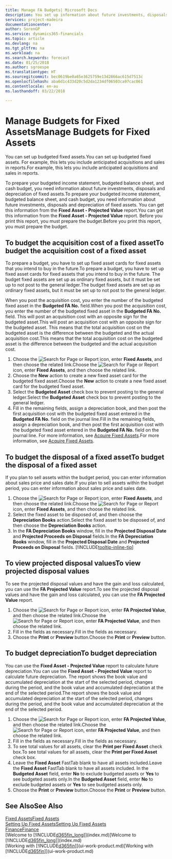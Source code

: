 ```yaml
---
title: Manage FA Budgets| Microsoft Docs
description: You set up information about future investments, disposals, and depreciation of fixed assets to help prepare budgets and forecasts.
services: project-madeira
documentationcenter: 
author: SorenGP
ms.service: dynamics365-financials
ms.topic: article
ms.devlang: na
ms.tgt_pltfrm: na
ms.workload: na
ms.search.keywords: forecast
ms.date: 01/25/2018
ms.author: sgroespe
ms.translationtype: HT
ms.sourcegitcommit: bec0619be0a65e3625759e13d2866ac615d7513c
ms.openlocfilehash: aba6d1c433d20c5d2da1234df06503ca97cac061
ms.contentlocale: en-au
ms.lasthandoff: 03/22/2018

---
```

# <a name="manage-budgets-for-fixed-assets"></a><span data-ttu-id="31eeb-103">Manage Budgets for Fixed Assets</span><span class="sxs-lookup"><span data-stu-id="31eeb-103">Manage Budgets for Fixed Assets</span></span>
<span data-ttu-id="31eeb-104">You can set up budgeted fixed assets.</span><span class="sxs-lookup"><span data-stu-id="31eeb-104">You can set up budgeted fixed assets.</span></span> <span data-ttu-id="31eeb-105">For example, this lets you include anticipated acquisitions and sales in reports.</span><span class="sxs-lookup"><span data-stu-id="31eeb-105">For example, this lets you include anticipated acquisitions and sales in reports.</span></span>  

<span data-ttu-id="31eeb-106">To prepare your budgeted income statement, budgeted balance sheet, and cash budget, you need information about future investments, disposals and depreciation of fixed assets.</span><span class="sxs-lookup"><span data-stu-id="31eeb-106">To prepare your budgeted income statement, budgeted balance sheet, and cash budget, you need information about future investments, disposals and depreciation of fixed assets.</span></span> <span data-ttu-id="31eeb-107">You can get this information from the **Fixed Asset - Projected Value** report.</span><span class="sxs-lookup"><span data-stu-id="31eeb-107">You can get this information from the **Fixed Asset - Projected Value** report.</span></span> <span data-ttu-id="31eeb-108">Before you print this report, you must prepare the budget.</span><span class="sxs-lookup"><span data-stu-id="31eeb-108">Before you print this report, you must prepare the budget.</span></span>  

## <a name="to-budget-the-acquisition-cost-of-a-fixed-asset"></a><span data-ttu-id="31eeb-109">To budget the acquisition cost of a fixed asset</span><span class="sxs-lookup"><span data-stu-id="31eeb-109">To budget the acquisition cost of a fixed asset</span></span>
<span data-ttu-id="31eeb-110">To prepare a budget, you have to set up fixed asset cards for fixed assets that you intend to buy in the future.</span><span class="sxs-lookup"><span data-stu-id="31eeb-110">To prepare a budget, you have to set up fixed asset cards for fixed assets that you intend to buy in the future.</span></span> <span data-ttu-id="31eeb-111">The budget fixed assets are set up as ordinary fixed assets, but it must be set up to not post to the general ledger.</span><span class="sxs-lookup"><span data-stu-id="31eeb-111">The budget fixed assets are set up as ordinary fixed assets, but it must be set up to not post to the general ledger.</span></span>

<span data-ttu-id="31eeb-112">When you post the acquisition cost, you enter the number of the budgeted fixed asset in the **Budgeted FA No.** field.</span><span class="sxs-lookup"><span data-stu-id="31eeb-112">When you post the acquisition cost, you enter the number of the budgeted fixed asset in the **Budgeted FA No.** field.</span></span> <span data-ttu-id="31eeb-113">This will post an acquisition cost with an opposite sign for the budgeted asset.</span><span class="sxs-lookup"><span data-stu-id="31eeb-113">This will post an acquisition cost with an opposite sign for the budgeted asset.</span></span> <span data-ttu-id="31eeb-114">This means that the total acquisition cost on the budgeted asset is the difference between the budgeted and the actual acquisition cost.</span><span class="sxs-lookup"><span data-stu-id="31eeb-114">This means that the total acquisition cost on the budgeted asset is the difference between the budgeted and the actual acquisition cost.</span></span>

1. <span data-ttu-id="31eeb-115">Choose the ![Search for Page or Report](media/ui-search/search_small.png "Search for Page or Report icon") icon, enter **Fixed Assets**, and then choose the related link.</span><span class="sxs-lookup"><span data-stu-id="31eeb-115">Choose the ![Search for Page or Report](media/ui-search/search_small.png "Search for Page or Report icon") icon, enter **Fixed Assets**, and then choose the related link.</span></span>
2. <span data-ttu-id="31eeb-116">Choose the **New** action to create a new fixed asset card for the budgeted fixed asset.</span><span class="sxs-lookup"><span data-stu-id="31eeb-116">Choose the **New** action to create a new fixed asset card for the budgeted fixed asset.</span></span>
3. <span data-ttu-id="31eeb-117">Select the **Budgeted Asset** check box to prevent posting to the general ledger.</span><span class="sxs-lookup"><span data-stu-id="31eeb-117">Select the **Budgeted Asset** check box to prevent posting to the general ledger.</span></span>
4. <span data-ttu-id="31eeb-118">Fill in the remaining fields, assign a depreciation book, and then post the first acquisition cost with the budgeted fixed asset entered in the **Budgeted FA No.** field on the journal line.</span><span class="sxs-lookup"><span data-stu-id="31eeb-118">Fill in the remaining fields, assign a depreciation book, and then post the first acquisition cost with the budgeted fixed asset entered in the **Budgeted FA No.** field on the journal line.</span></span> <span data-ttu-id="31eeb-119">For more information, see [Acquire Fixed Assets](fa-how-acquire.md).</span><span class="sxs-lookup"><span data-stu-id="31eeb-119">For more information, see [Acquire Fixed Assets](fa-how-acquire.md).</span></span>

## <a name="to-budget-the-disposal-of-a-fixed-asset"></a><span data-ttu-id="31eeb-120">To budget the disposal of a fixed asset</span><span class="sxs-lookup"><span data-stu-id="31eeb-120">To budget the disposal of a fixed asset</span></span>
<span data-ttu-id="31eeb-121">If you plan to sell assets within the budget period, you can enter information about sales price and sales date.</span><span class="sxs-lookup"><span data-stu-id="31eeb-121">If you plan to sell assets within the budget period, you can enter information about sales price and sales date.</span></span>

1. <span data-ttu-id="31eeb-122">Choose the ![Search for Page or Report](media/ui-search/search_small.png "Search for Page or Report icon") icon, enter **Fixed Assets**, and then choose the related link.</span><span class="sxs-lookup"><span data-stu-id="31eeb-122">Choose the ![Search for Page or Report](media/ui-search/search_small.png "Search for Page or Report icon") icon, enter **Fixed Assets**, and then choose the related link.</span></span>
2. <span data-ttu-id="31eeb-123">Select the fixed asset to be disposed of, and then choose the **Depreciation Books** action.</span><span class="sxs-lookup"><span data-stu-id="31eeb-123">Select the fixed asset to be disposed of, and then choose the **Depreciation Books** action.</span></span>
3. <span data-ttu-id="31eeb-124">In the **FA Depreciation Books** window, fill in the **Projected Disposal Date** and **Projected Proceeds on Disposal** fields.</span><span class="sxs-lookup"><span data-stu-id="31eeb-124">In the **FA Depreciation Books** window, fill in the **Projected Disposal Date** and **Projected Proceeds on Disposal** fields.</span></span> [!INCLUDE[tooltip-inline-tip](includes/tooltip-inline-tip_md.md)]

## <a name="to-view-projected-disposal-values"></a><span data-ttu-id="31eeb-125">To view projected disposal values</span><span class="sxs-lookup"><span data-stu-id="31eeb-125">To view projected disposal values</span></span>
<span data-ttu-id="31eeb-126">To see the projected disposal values and have the gain and loss calculated, you can use the **FA Projected Value** report.</span><span class="sxs-lookup"><span data-stu-id="31eeb-126">To see the projected disposal values and have the gain and loss calculated, you can use the **FA Projected Value** report.</span></span>

1. <span data-ttu-id="31eeb-127">Choose the ![Search for Page or Report](media/ui-search/search_small.png "Search for Page or Report icon") icon, enter **FA Projected Value**, and then choose the related link.</span><span class="sxs-lookup"><span data-stu-id="31eeb-127">Choose the ![Search for Page or Report](media/ui-search/search_small.png "Search for Page or Report icon") icon, enter **FA Projected Value**, and then choose the related link.</span></span>
2. <span data-ttu-id="31eeb-128">Fill in the fields as necessary.</span><span class="sxs-lookup"><span data-stu-id="31eeb-128">Fill in the fields as necessary.</span></span>
3. <span data-ttu-id="31eeb-129">Choose the **Print** or **Preview** button.</span><span class="sxs-lookup"><span data-stu-id="31eeb-129">Choose the **Print** or **Preview** button.</span></span>

## <a name="to-budget-depreciation"></a><span data-ttu-id="31eeb-130">To budget depreciation</span><span class="sxs-lookup"><span data-stu-id="31eeb-130">To budget depreciation</span></span>
<span data-ttu-id="31eeb-131">You can use the **Fixed Asset - Projected Value** report to calculate future depreciation.</span><span class="sxs-lookup"><span data-stu-id="31eeb-131">You can use the **Fixed Asset - Projected Value** report to calculate future depreciation.</span></span> <span data-ttu-id="31eeb-132">The report shows the book value and accumulated depreciation at the start of the selected period, changes during the period, and the book value and accumulated depreciation at the end of the selected period.</span><span class="sxs-lookup"><span data-stu-id="31eeb-132">The report shows the book value and accumulated depreciation at the start of the selected period, changes during the period, and the book value and accumulated depreciation at the end of the selected period.</span></span>

1. <span data-ttu-id="31eeb-133">Choose the ![Search for Page or Report](media/ui-search/search_small.png "Search for Page or Report icon") icon, enter **FA Projected Value**, and then choose the related link.</span><span class="sxs-lookup"><span data-stu-id="31eeb-133">Choose the ![Search for Page or Report](media/ui-search/search_small.png "Search for Page or Report icon") icon, enter **FA Projected Value**, and then choose the related link.</span></span>
2. <span data-ttu-id="31eeb-134">Fill in the fields as necessary.</span><span class="sxs-lookup"><span data-stu-id="31eeb-134">Fill in the fields as necessary.</span></span>
3. <span data-ttu-id="31eeb-135">To see total values for all assets, clear the **Print per Fixed Asset** check box.</span><span class="sxs-lookup"><span data-stu-id="31eeb-135">To see total values for all assets, clear the **Print per Fixed Asset** check box.</span></span>
4. <span data-ttu-id="31eeb-136">Leave the **Fixed Asset** FastTab blank to have all assets included.</span><span class="sxs-lookup"><span data-stu-id="31eeb-136">Leave the **Fixed Asset** FastTab blank to have all assets included.</span></span> <span data-ttu-id="31eeb-137">In the **Budgeted Asset** field, enter **No** to exclude budgeted assets or **Yes** to see budgeted assets only.</span><span class="sxs-lookup"><span data-stu-id="31eeb-137">In the **Budgeted Asset** field, enter **No** to exclude budgeted assets or **Yes** to see budgeted assets only.</span></span>
5. <span data-ttu-id="31eeb-138">Choose the **Print** or **Preview** button.</span><span class="sxs-lookup"><span data-stu-id="31eeb-138">Choose the **Print** or **Preview** button.</span></span>

## <a name="see-also"></a><span data-ttu-id="31eeb-139">See Also</span><span class="sxs-lookup"><span data-stu-id="31eeb-139">See Also</span></span>
[<span data-ttu-id="31eeb-140">Fixed Assets</span><span class="sxs-lookup"><span data-stu-id="31eeb-140">Fixed Assets</span></span>](fa-manage.md)  
[<span data-ttu-id="31eeb-141">Setting Up Fixed Assets</span><span class="sxs-lookup"><span data-stu-id="31eeb-141">Setting Up Fixed Assets</span></span>](fa-setup.md)  
[<span data-ttu-id="31eeb-142">Finance</span><span class="sxs-lookup"><span data-stu-id="31eeb-142">Finance</span></span>](finance.md)  
<span data-ttu-id="31eeb-143">[Welcome to [!INCLUDE[d365fin_long](includes/d365fin_long_md.md)]](index.md)</span><span class="sxs-lookup"><span data-stu-id="31eeb-143">[Welcome to [!INCLUDE[d365fin_long](includes/d365fin_long_md.md)]](index.md)</span></span>  
<span data-ttu-id="31eeb-144">[Working with [!INCLUDE[d365fin](includes/d365fin_md.md)]](ui-work-product.md)</span><span class="sxs-lookup"><span data-stu-id="31eeb-144">[Working with [!INCLUDE[d365fin](includes/d365fin_md.md)]](ui-work-product.md)</span></span>

